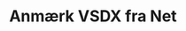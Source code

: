 ---
############################# Static ############################
layout: "auto-gen-annotation"

############################# Head ############################
head_title: "Net VSDX Annotation API Annotate i C#"
head_description: "Net API til at oprette og kommentere populære annotationstyper fra VSDX, billeder, tegninger og dokumentfilformater."

############################# Header ############################
title: "Anmærk VSDX fra Net"
description: ""
bg_image: "https://cms.admin.containerize.com/templates/aspose/App_Themes/V3/images/bg/header1.png"
bg_overlay: false
button:
    enable: true
    icon: "fas fa-arrow-down"
    label: "Download gratis prøveversion"
    link: "https://downloads.groupdocs.com/annotation/net"

############################# About ############################
about:
    enable: true
    title: "Om GroupDocs.Annotation for Net API"
    content: |
        GroupDocs.Annotation for Net API er et bibliotek, der giver dig mulighed for at tilføje anmærkninger til PDF, Word og andre dokumenter på Mac, Windows eller Ubuntu. [GroupDocs.Annotation for Net](/annotation/net) er en indbygget Net API til håndtering af annoteringer med omfattende understøttelse af oprettelse, tilføjelse, redigering, sletning, udtrækning og eksport af annoteringer fra billeder og forskellige andre dokumenter. Den fulde liste over understøttede dokumentformater kan du se på denne [side](https://docs.groupdocs.com/annotation/net/supported-document-formats/).
        Dette bibliotek giver dig mulighed for ikke kun at arbejde med VSDX-dokumenter, men også med mange andre typer dokumenter, såsom Word, Excel, PowerPoint, Outlook-e-mails, Visio, Adobe, OpenDocument, OpenOffice, Photoshop, AutoCad og mange andre.
        GroupDocs.Annotation for Net API giver dig mulighed for at oprette og tilføje nye noter, redigere annoteringer, udtrække kommentarer, anmærkninger og fjerne dem fra dokumenter. Biblioteket understøtter 13 forskellige annotationstyper, inklusive tekst, polylinje, område, understregning, punkt, vandmærke, pil, ellipse, teksterstatning, afstand, tekstfelt, ressourceredaktion i PDF, HTML, Microsoft Word-dokumenter, regneark, diagrammer, præsentationer, tegninger, billeder og mange andre filformater.
        Eksemplet (se nedenfor) demonstrerer arbejdet med VSDX-dokumentet, i dette eksempel kan du se hovedtrinene i, hvordan man arbejder med GroupDocs.Annotation: Konfigurer en licens, åbn et dokument, du vil arbejde med, opret en annotering, tilføjelse af dataobjekter for at indstille annoteringsegenskaber i henhold til dine krav og gemme resultatet på det nødvendige sted. Du kan også se mere detaljeret om de understøttede funktioner på vores github [side](https://github.com/groupdocs-annotation/GroupDocs.Annotation-for-.NET), eller i vores produkt [dokumentation](https://docs.groupdocs.com/annotation/net/getting-started/).

############################# Steps ############################
howTo_Add:
steps_Add:
    enable: true
    title_left: "Trin til at tilføje annoteringer til VSDX i Net"
    content_left: |
        [GroupDocs.Annotation](/annotation/net/) gør det nemt for Net-udviklere at tilføje forskellige annoteringstyper til VSDX-filer i enhver net-baseret applikation ved at implementere nogle få nemme trin.
        *   Opret svarobjekter med kommentar og dato.
        *   Opret AreaAnnotation-objekt, indstil områdeindstillinger og tilføj svar.
        *   Opret annotatorobjekt og tilføj områdeannotering.
        *   Gem outputfil.
    title_right: "Systemkrav"
    content_right: |
        GroupDocs.Annotation for Net API'er understøttes på alle større platforme og operativsystemer. Før du udfører koden nedenfor, skal du sørge for, at du har følgende forudsætninger installeret på dit system.
        *   Operativsystemer: Microsoft Windows, Linux, MacOS
        *   Udviklingsmiljøer: Visual Studio, Xamarin, MonoDevelop
        *   Frameworks: .NET Framework, .NET Standard, .NET Core, Mono
        *   Download den seneste version af GroupDocs.Annotation for .NET fra [NuGet](https://www.nuget.org/packages/groupdocs.annotation)

############################# Preview ############################
preview_Add:
    enable: true
    title: Forhåndsvisning af annotering og kodeeksempel
    content: |
        ![Annotation preview image](https://docs.groupdocs.com/annotation/java/images/add-text-field-annotation.png)
    code: |
        ```cs
        //Add text field annotation to the document from local disk
        using (Annotator annotator = new Annotator("input.bmp"))
        {
            TextFieldAnnotation textField = new TextFieldAnnotation
            {
                BackgroundColor = 65535,
                Box = new Rectangle(100, 100, 100, 100),
                CreatedOn = DateTime.Now,
                Text = "Some text",
                FontColor = 65535,
                FontSize = 12,
                Message = "This is text field annotation",
                Opacity = 0.7,
                PageNumber = 0,
                PenStyle = PenStyle.Dot,
                PenWidth = 3,
                FontFamily = "Arial",
                TextHorizontalAlignment = HorizontalAlignment.Center,
                Replies = new List
                {
                    new Reply
                    {
                        Comment = "First comment",
                        RepliedOn = DateTime.Now
                    },
                    new Reply
                    {
                        Comment = "Second comment",
                        RepliedOn = DateTime.Now
                    }
                }
            };
            annotator.Add(textField);
            annotator.Save("result.bmp");
        }
        ```

############################# Steps ############################
howTo_Remove:
steps_Remove:
    enable: true
    title_left: "Trin til fjernelse af annoteringer fra VSDX i Net"
    content_left: |
        [GroupDocs.Annotation](/annotation/net/) gør det nemmere for Net-udviklere at fjerne anmærkningsdetaljer fra VSDX-filer i enhver Net-baseret applikation ved at implementere nogle få nemme trin.
        *   Opret svarobjekter med kommentar og dato.
        *   Instantiér SaveOptions-objektet og indstil AnnotationTypes = AnnotationType.None.
        *   Kald gemmemetode med resulterende dokumentsti eller strøm og SaveOptions-objekt.

############################# Preview ############################
preview_Remove:
    enable: true
    code: |
        ```cs
        // 1- How to remove annotation from document using annotation index
        
        using (Annotator annotator = new Annotator("result.bmp"))
        {
            annotator.Remove(0);
            annotator.Save("removed.bmp");
        }
        
        // 2- How to remove annotation from document using annotation object
        
        using (Annotator annotator = new Annotator("result.bmp"))
        {
            var tmp = annotator.Get();
            annotator.Remove(tmp[0]);
            annotator.Save("removed.bmp");
        }
        
        // 3- How to remove some annotations from document using list of ID’s
        
        using (Annotator annotator = new Annotator("result.bmp"))
        {
            var idList = new List{1, 2, 3};
            annotator.Remove(idList);
            annotator.Save("removed.bmp");
        }
        
        // 4- How to remove some annotations from document using list of annotations
        
        using (Annotator annotator = new Annotator("result.bmp"))
        {
            var tmp = annotator.Get();
            annotator.Remove(tmp);
            annotator.Save("removed.bmp");
        }
        ```

############################# Steps ############################
howTo_Edit:
steps_Edit:
    enable: true
    title_left: "Trin til redigering af annoteringer fra VSDX i Net"
    content_left: |
        [GroupDocs.Annotation](/annotation/net/) gør det nemmere for Net-udviklere at opdatere forskellige annoteringsegenskaber fra VSDX-filer i enhver Net-baseret applikation ved at implementere nogle få nemme trin.
        *   Instantiér Annotator-objekt med input-dokumentsti eller -strøm med instansierede LoadOptions med ImportAnnotations = true.
        *   Opret en AnnotationBase-implementering og sæt Id for eksisterende annotering (hvis annotering med dette Id ikke findes, vil intet blive ændret) eller stiliste over annoteringer (alle eksisterende annoteringer vil blive fjernet).
        *   Kald opdateringsmetode for annotatorobjekt med beståede annoteringer.
        *   Kald gemmemetode med resulterende dokumentsti eller strøm og SaveOptions-objekt.

############################# Preview ############################
preview_Edit:
    enable: true
    code: |
        ```cs
        // open annotated document
        using (Annotator annotator = new Annotator("result.bmp"))
        {
            //assuming we are going to change some properties of existing annotation
                AreaAnnotation updated = new AreaAnnotation
                    {
                            // It's important to set existed annotation Id
                            Id = 1,
                            BackgroundColor = 255,
                            Box = new Rectangle(0, 0, 50, 200),
                            CreatedOn = DateTime.Now,
                            Message = "This is updated annotation",
                            Replies = new List
                            {
                                new Reply
                                {
                                    Comment = "Updated first comment",
                                    RepliedOn = DateTime.Now
                                },
                                new Reply
                                {
                                    Comment = "Updated second comment",
                                    RepliedOn = DateTime.Now
                                }
                            }
                        };
                // update annotation
                annotator.Update(updated);
                annotator.Save("result.bmp");
        }
        ```

############################# Steps ############################
howTo_Extract:
steps_Extract:
    enable: true
    title_left: "Trin til at udtrække annoteringer fra VSDX i Net"
    content_left: |
        [GroupDocs.Annotation](/annotation/net/) gør det nemt for Net-udviklere at kommentere dokumenter og udtrække anmærkningsoplysninger fra VSDX-filer i enhver Net-baseret applikation ved at implementere nogle få nemme trin.
        *   Opret svarobjekter med kommentar og dato.
        *   Instantiér LoadOptions-objektet og kald SetImportAnnotations med sandt argument.
        *   Definer variabel med typen Liste.
        *   Kald get-metoden og returner resultatet til variabel ovenfor.

############################# Preview ############################
preview_Extract:
    enable: true
    code: |
        ```cs
        // for using this example input file ("annotated.bmp") must be with annotations
        using (Annotator annotator = new Annotator("annotated.bmp"))
        {
            List annotations = annotator.Get();
            XmlSerializer formatter = new XmlSerializer(typeof(List));
            using (FileStream fs = new FileStream("annotations.xml", FileMode.Create))
            {
                fs.SetLength(0);
                formatter.Serialize(fs, annotations);
            }
        }
        ```

############################# Demos ############################
demos:
    enable: true
    title: "Live-demoer til at tilføje, fjerne, redigere, udtrække annoteringer til dokumenter og billeder"
    content: |
        Tilføj, fjern, rediger og udpak annoteringer til filen VSDX lige nu ved at besøge webstedet [GroupDocs.Annotation Live Demos](https://products.groupdocs.app/annotation/family). Livedemoen har følgende fordele

############################# About Formats ############################
about_formats:
    enable: true
    format:
        # format loop
        - icon: "far fa-file-vsdx"
          title: "Om VSDX filformat"
          content: |
            Filer med filtypenavnet .VSDX repræsenterer Microsoft Visio-filformat introduceret fra Microsoft Office 2013 og fremefter. Det blev udviklet til at erstatte det binære filformat, .VSD, som understøttes af tidligere versioner af Microsoft Visio. Det understøttes også på Visio Services i Microsoft SharePoint Server 2013 og kræver ikke et mellemliggende filformat til udgivelse til SharePoint Server. Visio-filer bruges til at lave tegninger, der indeholder visuelle objekter, flowdiagrammer, UML-diagram, informationsflow, organisationsdiagrammer, softwarediagrammer, netværkslayout, databasemodeller, objektkortlægning og anden lignende information. Filer genereret ved hjælp af Visio kan også eksporteres til forskellige filformater såsom PNG, BMP, PDF og andre.

          link: "https://docs.fileformat.com/image/vsdx/"

############################# More Formats ############################
more_formats:
    enable: true
    title: "Arbejde med andre populære dokumentformater"
    content: |
        Opdater annoteringsegenskaber fra nogle af de populære filformater som angivet nedenfor.
    format:
        # format loop
        - name: "Annotate PDF document"
          link: "https://products.groupdocs.com/annotation/net/pdf/"
          description: "Adobe Portable Document Format"

        # format loop
        - name: "Annotate DOC document"
          link: "https://products.groupdocs.com/annotation/net/doc/"
          description: "Microsoft Word Document"

        # format loop
        - name: "Annotate DOCM document"
          link: "https://products.groupdocs.com/annotation/net/docm/"
          description: "Microsoft Word Macro-Enabled Document"

        # format loop
        - name: "Annotate DOCX document"
          link: "https://products.groupdocs.com/annotation/net/docx/"
          description: "Microsoft Word Open XML Document"

        # format loop
        - name: "Annotate DOT document"
          link: "https://products.groupdocs.com/annotation/net/dot/"
          description: "Microsoft Word Document Template"

        # format loop
        - name: "Annotate DOTX document"
          link: "https://products.groupdocs.com/annotation/net/dotx/"
          description: "Word Open XML Document Template"

        # format loop
        - name: "Annotate RTF document"
          link: "https://products.groupdocs.com/annotation/net/rtf/"
          description: "Rich Text Document"

        # format loop
        - name: "Annotate ODT document"
          link: "https://products.groupdocs.com/annotation/net/odt/"
          description: "Open Document Text"

        # format loop
        - name: "Annotate XLS document"
          link: "https://products.groupdocs.com/annotation/net/xls/"
          description: "Microsoft Excel Binary File Format"

        # format loop
        - name: "Annotate XLSX document"
          link: "https://products.groupdocs.com/annotation/net/xlsx/"
          description: "Microsoft Excel Open XML Spreadsheet"

        # format loop
        - name: "Annotate XLSM document"
          link: "https://products.groupdocs.com/annotation/net/xlsm/"
          description: "Microsoft Excel Macro-Enabled Spreadsheet"

        # format loop
        - name: "Annotate XLSB document"
          link: "https://products.groupdocs.com/annotation/net/xlsb/"
          description: "Microsoft Excel Binary Worksheet"

        # format loop
        - name: "Annotate ODS document"
          link: "https://products.groupdocs.com/annotation/net/ods/"
          description: "Open Document Spreadsheet"

        # format loop
        - name: "Annotate PPT document"
          link: "https://products.groupdocs.com/annotation/net/ppt/"
          description: "PowerPoint Presentation"

        # format loop
        - name: "Annotate PPTX document"
          link: "https://products.groupdocs.com/annotation/net/pptx/"
          description: "PowerPoint Open XML Presentation"

        # format loop
        - name: "Annotate PPSX document"
          link: "https://products.groupdocs.com/annotation/net/ppsx/"
          description: "PowerPoint Open XML Slide Show"

        # format loop
        - name: "Annotate POTM document"
          link: "https://products.groupdocs.com/annotation/net/potm/"
          description: "Microsoft PowerPoint Template"

        # format loop
        - name: "Annotate PPTM document"
          link: "https://products.groupdocs.com/annotation/net/pptm/"
          description: "Microsoft PowerPoint Presentation"

        # format loop
        - name: "Annotate PPS document"
          link: "https://products.groupdocs.com/annotation/net/pps/"
          description: "Microsoft PowerPoint 97-2003 Slide Show"

        # format loop
        - name: "Annotate ODP document"
          link: "https://products.groupdocs.com/annotation/net/odp/"
          description: "OpenDocument Presentation"

        # format loop
        - name: "Annotate HTML document"
          link: "https://products.groupdocs.com/annotation/net/html/"
          description: "HyperText Markup Language"

        # format loop
        - name: "Annotate TIFF document"
          link: "https://products.groupdocs.com/annotation/net/tiff/"
          description: "Tagged Image File Format"

        # format loop
        - name: "Annotate JPEG document"
          link: "https://products.groupdocs.com/annotation/net/jpeg/"
          description: "JPEG Image"

        # format loop
        - name: "Annotate PNG document"
          link: "https://products.groupdocs.com/annotation/net/png/"
          description: "Portable Network Graphic"

        # format loop
        - name: "Annotate EML document"
          link: "https://products.groupdocs.com/annotation/net/eml/"
          description: "E-mail Message"

        # format loop
        - name: "Annotate MSG document"
          link: "https://products.groupdocs.com/annotation/net/msg/"
          description: "Microsoft Outlook E-mail Message"

        # format loop
        - name: "Annotate VSD document"
          link: "https://products.groupdocs.com/annotation/net/vsd/"
          description: "Microsoft Visio 2003-2010 Drawing"

        # format loop
        - name: "Annotate VSDX document"
          link: "https://products.groupdocs.com/annotation/net/vsdx/"
          description: "Microsoft Visio Drawing"

        # format loop
        - name: "Annotate VSS document"
          link: "https://products.groupdocs.com/annotation/net/vss/"
          description: "Microsoft Visio 2003-2010 Stencil"

        # format loop
        - name: "Annotate VST document"
          link: "https://products.groupdocs.com/annotation/net/vst/"
          description: "Microsoft Visio 2013 Stencil"

        # format loop
        - name: "Annotate DWG document"
          link: "https://products.groupdocs.com/annotation/net/dwg/"
          description: "Autodesk Design Data Formats"

        # format loop
        - name: "Annotate DXF document"
          link: "https://products.groupdocs.com/annotation/net/dxf/"
          description: "AutoCAD Drawing Interchange"

        # format loop
        - name: "Annotate DCM document"
          link: "https://products.groupdocs.com/annotation/net/dcm/"
          description: "Digital Imaging and Communications in Medicine"

        # format loop
        - name: "Annotate WMF document"
          link: "https://products.groupdocs.com/annotation/net/wmf/"
          description: "Windows Metafile"

        # format loop
        - name: "Annotate EMF document"
          link: "https://products.groupdocs.com/annotation/net/emf/"
          description: "Enhanced Metafile Format"


############################# Back to top ###############################
back_to_top:
    enable: true
---